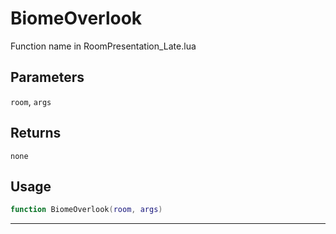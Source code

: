 # BiomeOverlook
Function name in RoomPresentation_Late.lua
## Parameters
`room`, `args`
## Returns
`none`
## Usage
```lua
function BiomeOverlook(room, args)
```
---
